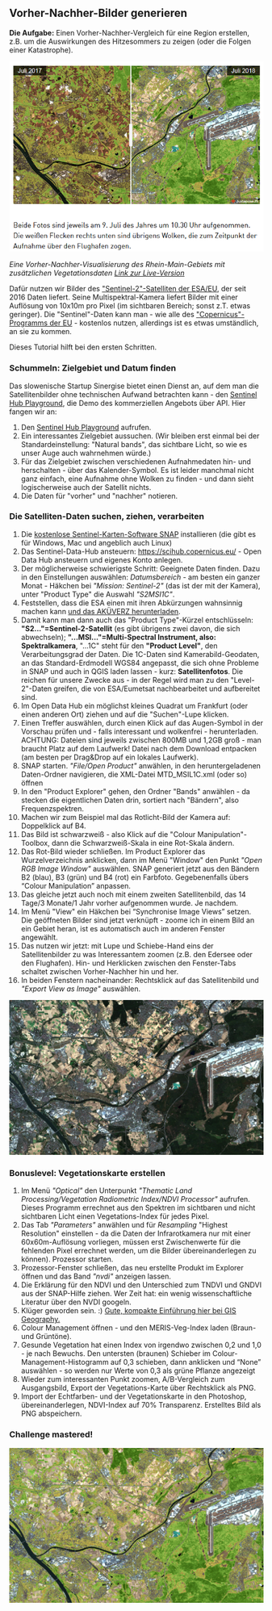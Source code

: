 ## Vorher-Nachher-Bilder generieren

**Die Aufgabe:** Einen Vorher-Nachher-Vergleich für eine Region erstellen, z.B. um die Auswirkungen des Hitzesommers zu zeigen (oder die Folgen einer Katastrophe). 

![Vorher-Nachher Rhein-Main-Region](https://raw.githubusercontent.com/untergeekDE/Copernicus-Satellitendaten-nutzen/master/vorher-nachher-snapshot.PNG "Vorher-Nachher-Vergleich - contains Copernicus data")

*Eine Vorher-Nachher-Visualisierung des Rhein-Main-Gebiets mit zusätzlichen Vegetationsdaten [Link zur Live-Version](https://cdn.knightlab.com/libs/juxtapose/latest/embed/index.html?uid=ea327c8a-ad1c-11e8-9dba-0edaf8f81e27)*

Dafür nutzen wir Bilder des ["Sentinel-2"-Satelliten der ESA/EU](https://de.wikipedia.org/wiki/Sentinel-2), der seit 2016 Daten liefert. Seine Multispektral-Kamera liefert Bilder mit einer Auflösung von 10x10m pro Pixel (im sichtbaren Bereich; sonst z.T. etwas geringer). Die "Sentinel"-Daten kann man - wie alle des ["Copernicus"-Programms der EU](http://copernicus.eu/) - kostenlos nutzen, allerdings ist es etwas umständlich, an sie zu kommen. 

Dieses Tutorial hilft bei den ersten Schritten. 

### Schummeln: Zielgebiet und Datum finden

Das slowenische Startup Sinergise bietet einen Dienst an, auf dem man die Satellitenbilder ohne technischen Aufwand betrachten kann - den [Sentinel Hub Playground](https://apps.sentinel-hub.com/sentinel-playground/), die Demo des kommerziellen Angebots über API. Hier fangen wir an: 

1. Den [Sentinel Hub Playground](https://apps.sentinel-hub.com/sentinel-playground/) aufrufen.
1. Ein interessantes Zielgebiet aussuchen. (Wir bleiben erst einmal bei der Standardeinstellung: "Natural bands", das sichtbare Licht, so wie es unser Auge auch wahrnehmen würde.)
1. Für das Zielgebiet zwischen verschiedenen Aufnahmedaten hin- und herschalten - über das Kalender-Symbol. Es ist leider manchmal nicht ganz einfach, eine Aufnahme ohne Wolken zu finden - und dann sieht logischerweise auch der Satellit nichts. 
1. Die Daten für "vorher" und "nachher" notieren. 

### Die Satelliten-Daten suchen, ziehen, verarbeiten

1. Die [kostenlose Sentinel-Karten-Software SNAP](http://step.esa.int/main/download/) installieren (die gibt es für Windows, Mac und angeblich auch Linux)
1. Das Sentinel-Data-Hub ansteuern: https://scihub.copernicus.eu/ - Open Data Hub ansteuern und eigenes Konto anlegen.
1. Der möglicherweise schwierigste Schritt: Geeignete Daten finden. Dazu in den Einstellungen auswählen:
*Datumsbereich* - am besten ein ganzer Monat - Häkchen bei *"Mission: Sentinel-2"* (das ist der mit der Kamera), 
unter "Product Type" die Auswahl *"S2MSI1C"*. 
1. Feststellen, dass die ESA einen mit ihren Abkürzungen wahnsinnig machen kann [und das AKÜVERZ herunterladen](https://sentinels.copernicus.eu/documents/247904/383991/SUHET+Acronyms).
1. Damit kann man dann auch das "Product Type"-Kürzel entschlüsseln: **"S2..."=Sentinel-2-Satellit** 
(es gibt übrigens zwei davon, die sich abwechseln); **"...MSI..."=Multi-Spectral Instrument, also: Spektralkamera**, 
"...1C" steht für den **"Product Level"**, den Verarbeitungsgrad der Daten. Die 1C-Daten sind Kamerabild-Geodaten, 
an das Standard-Erdmodell WGS84 angepasst, die sich ohne Probleme in SNAP und auch in QGIS laden lassen - kurz: **Satellitenfotos**. Die reichen für unsere Zwecke aus - in der Regel wird man zu den "Level-2"-Daten greifen, die von ESA/Eumetsat nachbearbeitet und aufbereitet sind.
1. Im Open Data Hub ein möglichst kleines Quadrat um Frankfurt (oder einen anderen Ort) ziehen und auf die "Suchen"-Lupe klicken. 
1. Einen Treffer auswählen, durch einen Klick auf das Augen-Symbol in der Vorschau prüfen und - 
falls interessant und wolkenfrei - herunterladen. ACHTUNG: Dateien sind jeweils zwischen 800MB und 1,2GB groß - 
man braucht Platz auf dem Laufwerk! Datei nach dem Download entpacken (am besten per Drag&Drop auf ein lokales Laufwerk). 
1. SNAP starten. *"File/Open Product"* anwählen, in den heruntergeladenen Daten-Ordner navigieren, die XML-Datei MTD_MSIL1C.xml 
(oder so) öffnen
1. In den "Product Explorer" gehen, den Ordner "Bands" anwählen - da stecken die eigentlichen Daten drin, sortiert nach 
"Bändern", also Frequenzspektren.
1. Machen wir zum Beispiel mal das Rotlicht-Bild der Kamera auf: Doppelklick auf B4.
1. Das Bild ist schwarzweiß - also Klick auf die "Colour Manipulation"-Toolbox, dann die Schwarzweiß-Skala in eine 
Rot-Skala ändern. 
1. Das Rot-Bild wieder schließen. Im Product Explorer das Wurzelverzeichnis anklicken, dann im Menü "Window"
den Punkt *"Open RGB Image Window"* auswählen. SNAP generiert jetzt aus den Bändern B2 (blau), B3 (grün) und B4 (rot) ein Farbfoto. Gegebenenfalls übers “Colour Manipulation” anpassen. 
1. Das gleiche jetzt auch noch mit einem zweiten Satellitenbild, das 14 Tage/3 Monate/1 Jahr vorher aufgenommen wurde. Je nachdem. 
1. Im Menü "View" ein Häkchen bei “Synchronise Image Views” setzen. 
Die geöffneten Bilder sind jetzt verknüpft - zoome ich in einem Bild an ein Gebiet heran, ist es automatisch auch
im anderen Fenster angewählt. 
1. Das nutzen wir jetzt: mit Lupe und Schiebe-Hand eins der Satellitenbilder zu was Interessantem zoomen 
(z.B. den Edersee oder den Flughafen). Hin- und Herklicken zwischen den Fenster-Tabs schaltet zwischen Vorher-Nachher hin und her. 
1. In beiden Fenstern nacheinander: Rechtsklick auf das Satellitenbild und *"Export View as Image"* auswählen.

![Rhein-Main-Gebiet August 2018 - contains Copernicus data](https://raw.githubusercontent.com/untergeekDE/Copernicus-Satellitendaten-nutzen/master/ffm-2018.png)

### Bonuslevel: Vegetationskarte erstellen
1. Im Menü *"Optical"* den Unterpunkt *"Thematic Land Processing/Vegetation Radiometric Index/NDVI Processor"* aufrufen. Dieses Programm errechnet aus den Spektren im sichtbaren und nicht sichtbaren Licht einen Vegetations-Index für jedes Pixel. 
1. Das Tab *"Parameters"* anwählen und für *Resampling* "Highest Resolution" einstellen - da die Daten der Infrarotkamera nur mit einer 60x60m-Auflösung vorliegen, müssen erst Zwischenwerte für die fehlenden Pixel errechnet werden, um die Bilder übereinanderlegen zu können). Prozessor starten.
1. Prozessor-Fenster schließen, das neu erstellte Produkt im Explorer öffnen und das Band *"nvdi"* anzeigen lassen. 
1. Die Erklärung für den NDVI und den Unterschied zum TNDVI und GNDVI aus der SNAP-Hilfe ziehen. Wer Zeit hat: ein wenig wissenschaftliche Literatur über den NVDI googeln. 
1. Klüger geworden sein. :) [Gute, kompakte Einführung hier bei GIS Geography.](https://gisgeography.com/ndvi-normalized-difference-vegetation-index/)
1. Colour Management öffnen - und den MERIS-Veg-Index laden (Braun- und Grüntöne).
1. Gesunde Vegetation hat einen Index von irgendwo zwischen 0,2 und 1,0 - je nach Bewuchs. Den untersten (braunen) Schieber im Colour-Management-Histogramm auf 0,3 schieben, dann anklicken und “None” auswählen - so werden nur Werte von 0,3 als grüne Pflanze angezeigt 
1. Wieder zum interessanten Punkt zoomen, A/B-Vergleich zum Ausgangsbild, Export der Vegetations-Karte über Rechtsklick als PNG. 
1. Import der Echtfarben- und der Vegetationskarte in den Photoshop, übereinanderlegen, NDVI-Index auf 70% Transparenz. Erstelltes Bild als PNG abspeichern. 


### Challenge mastered!
![Satellitenfoto Rhein-Main August 2018 - contains Copernicus data](https://raw.githubusercontent.com/untergeekDE/Copernicus-Satellitendaten-nutzen/master/ffm-2018-composite.png)
